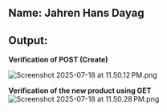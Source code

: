 ## Name: Jahren Hans Dayag <br>
## Output: <br>

**Verification of POST (Create)** <Br>

![Screenshot 2025-07-18 at 11.50.12 PM.png](Screenshot%202025-07-18%20at%2011.50.12%E2%80%AFPM.png)<Br>

**Verification of the new product using GET**<br>
![Screenshot 2025-07-18 at 11.50.28 PM.png](Screenshot%202025-07-18%20at%2011.50.28%E2%80%AFPM.png)